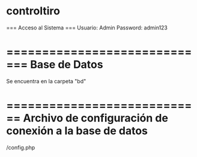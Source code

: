 # controltiro
=== Acceso al Sistema ===
Usuario: Admin
Password: admin123

=============================
Base de Datos
=============================
Se encuentra en la carpeta "bd"

============================
Archivo de configuración de conexión 
a la base de datos
============================
/config.php
